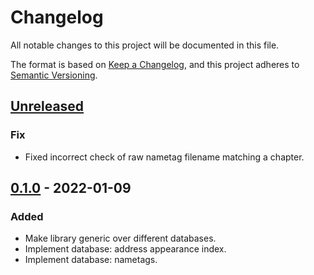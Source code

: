 # Changelog

All notable changes to this project will be documented in this file.

The format is based on [Keep a Changelog](https://keepachangelog.com/en/1.0.0/),
and this project adheres to [Semantic Versioning](https://semver.org/spec/v2.0.0.html).

## [Unreleased]

### Fix

- Fixed incorrect check of raw nametag filename matching a chapter.

## [0.1.0] - 2022-01-09

### Added

- Make library generic over different databases.
- Implement database: address appearance index.
- Implement database: nametags.

[unreleased]: https://github.com/perama-v/min-know/compare/v0.1.0...HEAD
[0.1.0]: https://github.com/perama-v/min-know/releases/tag/v0.1.0